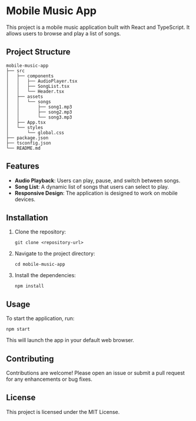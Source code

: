 # Mobile Music App

This project is a mobile music application built with React and TypeScript. It allows users to browse and play a list of songs.

## Project Structure

```
mobile-music-app
├── src
│   ├── components
│   │   ├── AudioPlayer.tsx
│   │   ├── SongList.tsx
│   │   └── Header.tsx
│   ├── assets
│   │   └── songs
│   │       ├── song1.mp3
│   │       ├── song2.mp3
│   │       └── song3.mp3
│   ├── App.tsx
│   └── styles
│       └── global.css
├── package.json
├── tsconfig.json
└── README.md
```

## Features

- **Audio Playback**: Users can play, pause, and switch between songs.
- **Song List**: A dynamic list of songs that users can select to play.
- **Responsive Design**: The application is designed to work on mobile devices.

## Installation

1. Clone the repository:
   ```
   git clone <repository-url>
   ```
2. Navigate to the project directory:
   ```
   cd mobile-music-app
   ```
3. Install the dependencies:
   ```
   npm install
   ```

## Usage

To start the application, run:
```
npm start
```
This will launch the app in your default web browser.

## Contributing

Contributions are welcome! Please open an issue or submit a pull request for any enhancements or bug fixes.

## License

This project is licensed under the MIT License.